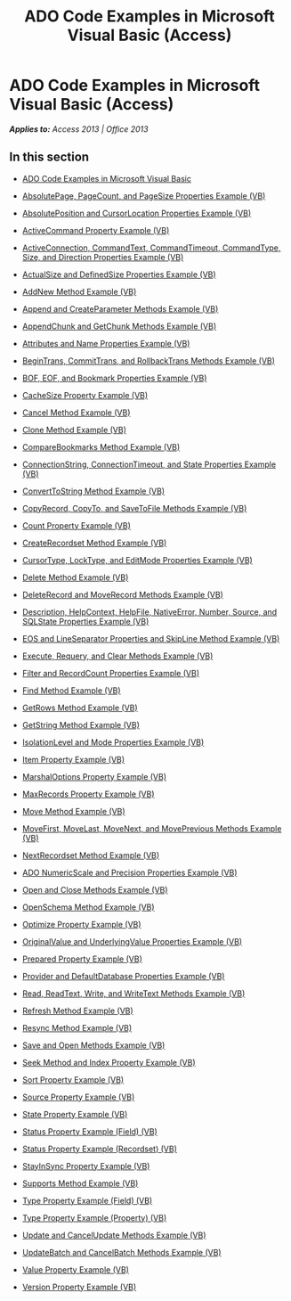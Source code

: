 ﻿---
title: ADO Code Examples in Microsoft Visual Basic (Access)
TOCTitle: ADO Code Examples in Microsoft Visual Basic
ms:assetid: 2784352b-71cd-40aa-9feb-1976a54b5fc5
ms:mtpsurl: https://msdn.microsoft.com/en-us/library/JJ249038(v=office.15)
ms:contentKeyID: 48543840
ms.date: 09/18/2015
mtps_version: v=office.15
---

# ADO Code Examples in Microsoft Visual Basic (Access)


_**Applies to:** Access 2013 | Office 2013_

## In this section

  - [ADO Code Examples in Microsoft Visual Basic](ado-code-examples-in-microsoft-visual-basic.md)

  - [AbsolutePage, PageCount, and PageSize Properties Example (VB)](absolutepage-pagecount-and-pagesize-properties-example-vb.md)

  - [AbsolutePosition and CursorLocation Properties Example (VB)](absoluteposition-and-cursorlocation-properties-example-vb.md)

  - [ActiveCommand Property Example (VB)](activecommand-property-example-vb.md)

  - [ActiveConnection, CommandText, CommandTimeout, CommandType, Size, and Direction Properties Example (VB)](activeconnection-commandtext-commandtimeout-commandtype-size-and-direction-properties-example-vb.md)

  - [ActualSize and DefinedSize Properties Example (VB)](actualsize-and-definedsize-properties-example-vb.md)

  - [AddNew Method Example (VB)](addnew-method-example-vb.md)

  - [Append and CreateParameter Methods Example (VB)](append-and-createparameter-methods-example-vb.md)

  - [AppendChunk and GetChunk Methods Example (VB)](appendchunk-and-getchunk-methods-example-vb.md)

  - [Attributes and Name Properties Example (VB)](attributes-and-name-properties-example-vb.md)

  - [BeginTrans, CommitTrans, and RollbackTrans Methods Example (VB)](begintrans-committrans-and-rollbacktrans-methods-example-vb.md)

  - [BOF, EOF, and Bookmark Properties Example (VB)](bof-eof-and-bookmark-properties-example-vb.md)

  - [CacheSize Property Example (VB)](cachesize-property-example-vb.md)

  - [Cancel Method Example (VB)](cancel-method-example-vb.md)

  - [Clone Method Example (VB)](clone-method-example-vb.md)

  - [CompareBookmarks Method Example (VB)](comparebookmarks-method-example-vb.md)

  - [ConnectionString, ConnectionTimeout, and State Properties Example (VB)](connectionstring-connectiontimeout-and-state-properties-example-vb.md)

  - [ConvertToString Method Example (VB)](converttostring-method-example-vb.md)

  - [CopyRecord, CopyTo, and SaveToFile Methods Example (VB)](copyrecord-copyto-and-savetofile-methods-example-vb.md)

  - [Count Property Example (VB)](count-property-example-vb.md)

  - [CreateRecordset Method Example (VB)](createrecordset-method-example-vb.md)

  - [CursorType, LockType, and EditMode Properties Example (VB)](cursortype-locktype-and-editmode-properties-example-vb.md)

  - [Delete Method Example (VB)](delete-method-example-vb.md)

  - [DeleteRecord and MoveRecord Methods Example (VB)](deleterecord-and-moverecord-methods-example-vb.md)

  - [Description, HelpContext, HelpFile, NativeError, Number, Source, and SQLState Properties Example (VB)](description-helpcontext-helpfile-nativeerror-number-source-and-sqlstate-properties-example-vb.md)

  - [EOS and LineSeparator Properties and SkipLine Method Example (VB)](eos-and-lineseparator-properties-and-skipline-method-example-vb.md)

  - [Execute, Requery, and Clear Methods Example (VB)](execute-requery-and-clear-methods-example-vb.md)

  - [Filter and RecordCount Properties Example (VB)](filter-and-recordcount-properties-example-vb.md)

  - [Find Method Example (VB)](find-method-example-vb.md)

  - [GetRows Method Example (VB)](getrows-method-example-vb.md)

  - [GetString Method Example (VB)](getstring-method-example-vb.md)

  - [IsolationLevel and Mode Properties Example (VB)](isolationlevel-and-mode-properties-example-vb.md)

  - [Item Property Example (VB)](item-property-example-vb.md)

  - [MarshalOptions Property Example (VB)](marshaloptions-property-example-vb.md)

  - [MaxRecords Property Example (VB)](maxrecords-property-example-vb.md)

  - [Move Method Example (VB)](move-method-example-vb.md)

  - [MoveFirst, MoveLast, MoveNext, and MovePrevious Methods Example (VB)](movefirst-movelast-movenext-and-moveprevious-methods-example-vb.md)

  - [NextRecordset Method Example (VB)](nextrecordset-method-example-vb.md)

  - [ADO NumericScale and Precision Properties Example (VB)](ado-numericscale-and-precision-properties-example-vb.md)

  - [Open and Close Methods Example (VB)](open-and-close-methods-example-vb.md)

  - [OpenSchema Method Example (VB)](openschema-method-example-vb.md)

  - [Optimize Property Example (VB)](optimize-property-example-vb.md)

  - [OriginalValue and UnderlyingValue Properties Example (VB)](originalvalue-and-underlyingvalue-properties-example-vb.md)

  - [Prepared Property Example (VB)](prepared-property-example-vb.md)

  - [Provider and DefaultDatabase Properties Example (VB)](provider-and-defaultdatabase-properties-example-vb.md)

  - [Read, ReadText, Write, and WriteText Methods Example (VB)](read-readtext-write-and-writetext-methods-example-vb.md)

  - [Refresh Method Example (VB)](refresh-method-example-vb.md)

  - [Resync Method Example (VB)](resync-method-example-vb.md)

  - [Save and Open Methods Example (VB)](save-and-open-methods-example-vb.md)

  - [Seek Method and Index Property Example (VB)](seek-method-and-index-property-example-vb.md)

  - [Sort Property Example (VB)](sort-property-example-vb.md)

  - [Source Property Example (VB)](source-property-example-vb.md)

  - [State Property Example (VB)](state-property-example-vb.md)

  - [Status Property Example (Field) (VB)](status-property-example-field-vb.md)

  - [Status Property Example (Recordset) (VB)](status-property-example-recordset-vb.md)

  - [StayInSync Property Example (VB)](stayinsync-property-example-vb.md)

  - [Supports Method Example (VB)](supports-method-example-vb.md)

  - [Type Property Example (Field) (VB)](type-property-example-field-vb.md)

  - [Type Property Example (Property) (VB)](type-property-example-property-vb.md)

  - [Update and CancelUpdate Methods Example (VB)](update-and-cancelupdate-methods-example-vb.md)

  - [UpdateBatch and CancelBatch Methods Example (VB)](updatebatch-and-cancelbatch-methods-example-vb.md)

  - [Value Property Example (VB)](value-property-example-vb.md)

  - [Version Property Example (VB)](version-property-example-vb.md)


